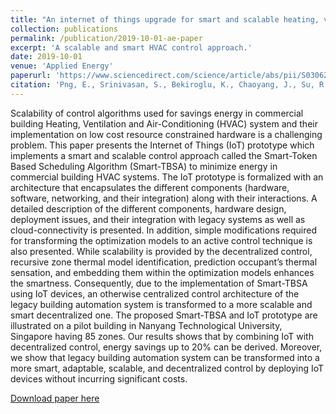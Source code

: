 ```yaml
---
title: "An internet of things upgrade for smart and scalable heating, ventilation and air-conditioning control in commercial buildings"
collection: publications
permalink: /publication/2019-10-01-ae-paper
excerpt: 'A scalable and smart HVAC control approach.'
date: 2019-10-01
venue: 'Applied Energy'
paperurl: 'https://www.sciencedirect.com/science/article/abs/pii/S0306261919302582?dgcid=coauthor#!'
citation: 'Png, E., Srinivasan, S., Bekiroglu, K., Chaoyang, J., Su, R., & Poolla, K. (2019). An internet of things upgrade for smart and scalable heating, ventilation and air-conditioning control in commercial buildings. Applied Energy, 239, 408-424.'
---
```

Scalability of control algorithms used for savings energy in commercial building Heating, Ventilation and Air-Conditioning (HVAC) system and their implementation on low cost resource constrained hardware is a challenging problem. This paper presents the Internet of Things (IoT) prototype which implements a smart and scalable control approach called the Smart-Token Based Scheduling Algorithm (Smart-TBSA) to minimize energy in commercial building HVAC systems. The IoT prototype is formalized with an architecture that encapsulates the different components (hardware, software, networking, and their integration) along with their interactions. A detailed description of the different components, hardware design, deployment issues, and their integration with legacy systems as well as cloud-connectivity is presented. In addition, simple modifications required for transforming the optimization models to an active control technique is also presented. While scalability is provided by the decentralized control, recursive zone thermal model identification, prediction occupant’s thermal sensation, and embedding them within the optimization models enhances the smartness. Consequently, due to the implementation of Smart-TBSA using IoT devices, an otherwise centralized control architecture of the legacy building automation system is transformed to a more scalable and smart decentralized one. The proposed Smart-TBSA and IoT prototype are illustrated on a pilot building in Nanyang Technological University, Singapore having 85 zones. Our results shows that by combining IoT with decentralized control, energy savings up to 20% can be derived. Moreover, we show that legacy building automation system can be transformed into a more smart, adaptable, scalable, and decentralized control by deploying IoT devices without incurring significant costs.

[Download paper here](https://www.sciencedirect.com/science/article/abs/pii/S0306261919302582?dgcid=coauthor#!)
